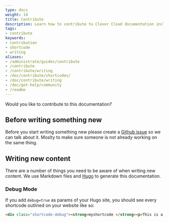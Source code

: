 ```yaml
---
type: docs
weight: 14
title: Contribute
description: Learn how to contribute to Clever Cloud documentation including available shortcodes, writing guidelines, and submission process
tags:
- contribute
keywords:
- contribution
- shortcode
- writing
aliases:
- /administrate/guides/contribute
- /contribute
- /contribute/writing
- /doc/contribute/shortcodes/
- /doc/contribute/writing
- /doc/get-help/community
- /readme
---
```


Would you like to contribute to this documentation?

## Before writing something new

Before you start writing something new please create a [Github issue](https://github.com/CleverCloud/documentation/issues) so we can talk about it. Moslty to make sure someone is not already working on the same thing.

## Writing new content

There are a number of things you need to be aware of when writing new content. We use Markdown files and [Hugo](https://gohugo.io/) to generate this documentation.

### Debug Mode

If you add `debug=true` as params of your Hugo site, you should see every shortcode outlined on your website like so:

```html
<div class="shortcode-debug"><strong>myshortcode </strong><p>This is a shortcode being used</div>
```

